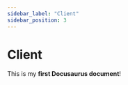 ```yaml
---
sidebar_label: "Client"
sidebar_position: 3
---
```


# Client

This is my **first Docusaurus document**!
